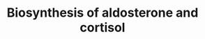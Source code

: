 ---
annotations:
- id: PW:0000070
  parent: classic metabolic pathway
  type: Pathway Ontology
  value: C21-steroid hormone biosynthetic pathway
authors:
- Thomas
- MaintBot
- Khanspers
- Christine Chichester
- Eweitz
description: 'Keywords: 17-oh aldosterone biochemistry biosynthesis corticosterone
  cortisol metabolism metabolism of pregnenolone progesterone steroid'
last-edited: 2021-05-16
organisms:
- Rattus norvegicus
redirect_from:
- /index.php/Pathway:WP508
- /instance/WP508
- /instance/WP508_rr116943
revision: r116943
schema-jsonld:
- '@context': https://schema.org/
  '@id': https://wikipathways.github.io/pathways/WP508.html
  '@type': Dataset
  creator:
    '@type': Organization
    name: WikiPathways
  description: 'Keywords: 17-oh aldosterone biochemistry biosynthesis corticosterone
    cortisol metabolism metabolism of pregnenolone progesterone steroid'
  keywords:
  - 11-deoxycortisol
  - 17-OH Pregnenolone
  - 18-OH Corticosterone
  - Aldosterone
  - Cholesterol
  - Corticosterone
  - Cortisol
  - Cyp11a1
  - Cyp11b1
  - Cyp11b2
  - Cyp17a1
  - Cyp21a1
  - Deoxy-corticosterone
  - Hsd3b1
  - Pregnenolone
  - Progesterone
  license: CC0
  name: Biosynthesis of aldosterone and cortisol
seo: CreativeWork
title: Biosynthesis of aldosterone and cortisol
wpid: WP508
---